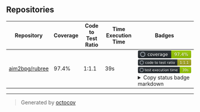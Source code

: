 ## Repositories

| Repository | Coverage | Code to Test Ratio | Time Execution Time | Badges |
| --- | --- | --- | --- | --- |
| [aim2bpg/rubree](https://github.com/aim2bpg/rubree) | 97.4% | 1:1.1 | 39s | ![aim2bpg/rubree](https://raw.githubusercontent.com/aim2bpg/octocovs/main/badges/aim2bpg/rubree/coverage.svg) ![aim2bpg/rubree](https://raw.githubusercontent.com/aim2bpg/octocovs/main/badges/aim2bpg/rubree/ratio.svg) ![aim2bpg/rubree](https://raw.githubusercontent.com/aim2bpg/octocovs/main/badges/aim2bpg/rubree/time.svg) <details><summary>Copy status badge markdown</summary>```![Coverage](https://raw.githubusercontent.com/aim2bpg/octocovs/main/badges/aim2bpg/rubree/coverage.svg)```<br>```![Code to Test Ratio](https://raw.githubusercontent.com/aim2bpg/octocovs/main/badges/aim2bpg/rubree/ratio.svg)```<br>```![Test Execution Time](https://raw.githubusercontent.com/aim2bpg/octocovs/main/badges/aim2bpg/rubree/time.svg)```</details> |

---

> Generated by [octocov](https://github.com/k1LoW/octocov)
